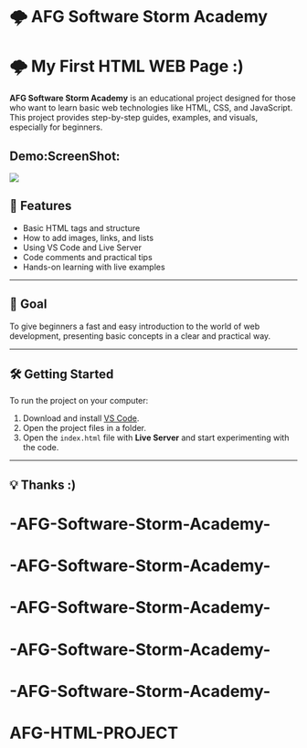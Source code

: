 # 🌩️ AFG Software Storm Academy

# 🌩️ My First HTML WEB Page :)

**AFG Software Storm Academy** is an educational project designed for those who want to learn basic web technologies like HTML, CSS, and JavaScript. This project provides step-by-step guides, examples, and visuals, especially for beginners.

## Demo:ScreenShot:

![](afg_html_new.gif)

## 🚀 Features

- Basic HTML tags and structure
- How to add images, links, and lists
- Using VS Code and Live Server
- Code comments and practical tips
- Hands-on learning with live examples

---

## 🎯 Goal

To give beginners a fast and easy introduction to the world of web development, presenting basic concepts in a clear and practical way.

---

## 🛠️ Getting Started

To run the project on your computer:

1. Download and install [VS Code](https://code.visualstudio.com/).
2. Open the project files in a folder.
3. Open the `index.html` file with **Live Server** and start experimenting with the code.

---

## 💡 Thanks :)

# -AFG-Software-Storm-Academy-

# -AFG-Software-Storm-Academy-
# -AFG-Software-Storm-Academy-
# -AFG-Software-Storm-Academy-
# -AFG-Software-Storm-Academy-
# AFG-HTML-PROJECT

